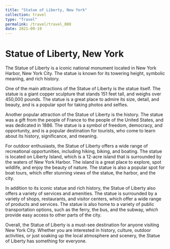 ```yaml
---
title: "Statue of Liberty, New York"
collection: travel
type: "Travel"
permalink: /travel/travel_080
date: 2021-09-19
---
```


# Statue of Liberty, New York
The Statue of Liberty is a iconic national monument located in New York Harbor, New York City. The statue is known for its towering height, symbolic meaning, and rich history.

One of the main attractions of the Statue of Liberty is the statue itself. The statue is a giant copper sculpture that stands 151 feet tall, and weighs over 450,000 pounds. The statue is a great place to admire its size, detail, and beauty, and is a popular spot for taking photos and selfies.

Another popular attraction of the Statue of Liberty is the history. The statue was a gift from the people of France to the people of the United States, and was dedicated in 1886. The statue is a symbol of freedom, democracy, and opportunity, and is a popular destination for tourists, who come to learn about its history, significance, and meaning.

For outdoor enthusiasts, the Statue of Liberty offers a wide range of recreational opportunities, including hiking, biking, and boating. The statue is located on Liberty Island, which is a 12-acre island that is surrounded by the waters of New York Harbor. The island is a great place to explore, spot wildlife, and enjoy the beauty of nature. The statue is also a popular spot for boat tours, which offer stunning views of the statue, the harbor, and the city.

In addition to its iconic statue and rich history, the Statue of Liberty also offers a variety of services and amenities. The statue is surrounded by a variety of shops, restaurants, and visitor centers, which offer a wide range of products and services. The statue is also home to a variety of public transportation options, such as the ferry, the bus, and the subway, which provide easy access to other parts of the city.

Overall, the Statue of Liberty is a must-see destination for anyone visiting New York City. Whether you are interested in history, culture, outdoor activities, or just soaking up the local atmosphere and scenery, the Statue of Liberty has something for everyone.

